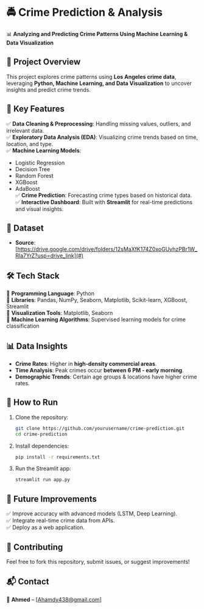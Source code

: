 # 🚔 Crime Prediction & Analysis  
📊 **Analyzing and Predicting Crime Patterns Using Machine Learning & Data Visualization**  

## 📌 Project Overview  
This project explores crime patterns using **Los Angeles crime data**, leveraging **Python, Machine Learning, and Data Visualization** to uncover insights and predict crime trends.  

## 🚀 Key Features  
✅ **Data Cleaning & Preprocessing**: Handling missing values, outliers, and irrelevant data.  
✅ **Exploratory Data Analysis (EDA)**: Visualizing crime trends based on time, location, and type.  
✅ **Machine Learning Models**:  
   - Logistic Regression  
   - Decision Tree  
   - Random Forest  
   - XGBoost  
   - AdaBoost  
✅ **Crime Prediction**: Forecasting crime types based on historical data.  
✅ **Interactive Dashboard**: Built with **Streamlit** for real-time predictions and visual insights.  

## 📂 Dataset  
- **Source**: [https://drive.google.com/drive/folders/12sMaXfK174Z0xoGUvhzPBr1W_Rla7YrZ?usp=drive_link](#) 

## 🛠️ Tech Stack  
🔹 **Programming Language**: Python  
🔹 **Libraries**: Pandas, NumPy, Seaborn, Matplotlib, Scikit-learn, XGBoost, Streamlit  
🔹 **Visualization Tools**: Matplotlib, Seaborn  
🔹 **Machine Learning Algorithms**: Supervised learning models for crime classification  

## 📊 Data Insights  
- **Crime Rates**: Higher in **high-density commercial areas**.  
- **Time Analysis**: Peak crimes occur **between 6 PM - early morning**.  
- **Demographic Trends**: Certain age groups & locations have higher crime rates.  

## 🎯 How to Run  
1. Clone the repository:  
   ```bash  
   git clone https://github.com/yourusername/crime-prediction.git  
   cd crime-prediction  
   ```  
2. Install dependencies:  
   ```bash  
   pip install -r requirements.txt  
   ```  
3. Run the Streamlit app:  
   ```bash  
   streamlit run app.py  
   ``` 

## 📌 Future Improvements  
✅ Improve accuracy with advanced models (LSTM, Deep Learning).  
✅ Integrate real-time crime data from APIs.  
✅ Deploy as a web application.  

## 🤝 Contributing  
Feel free to fork this repository, submit issues, or suggest improvements!  

## 📬 Contact  
📧 **Ahmed** – [Ahamdy438@gmail.com]  

